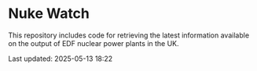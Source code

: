 # Nuke Watch

This repository includes code for retrieving the latest information available on the output of EDF nuclear power plants in the UK.

Last updated: 2025-05-13 18:22